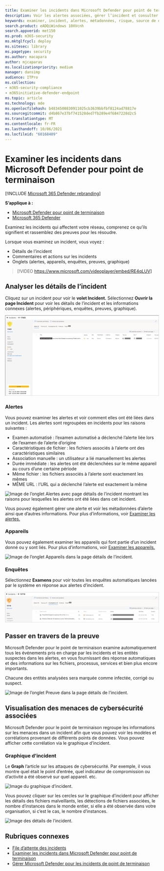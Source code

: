 ```yaml
---
title: Examiner les incidents dans Microsoft Defender pour point de terminaison
description: Voir les alertes associées, gérer l’incident et consulter les métadonnées d’alerte pour vous aider à examiner un incident
keywords: examiner, incident, alertes, métadonnées, risque, source de détection, appareils affectés, modèles, corrélation
search.product: eADQiWindows 10XVcnh
search.appverid: met150
ms.prod: m365-security
ms.mktglfcycl: deploy
ms.sitesec: library
ms.pagetype: security
ms.author: macapara
author: mjcaparas
ms.localizationpriority: medium
manager: dansimp
audience: ITPro
ms.collection:
- m365-security-compliance
- m365initiative-defender-endpoint
ms.topic: article
ms.technology: mde
ms.openlocfilehash: b4834500830911025cb3639bbfbf8124ad78817e
ms.sourcegitcommit: d4b867e37bf741528ded7fb289e4f6847228d2c5
ms.translationtype: MT
ms.contentlocale: fr-FR
ms.lasthandoff: 10/06/2021
ms.locfileid: "60168409"
---
```

# <a name="investigate-incidents-in-microsoft-defender-for-endpoint"></a>Examiner les incidents dans Microsoft Defender pour point de terminaison

[!INCLUDE [Microsoft 365 Defender rebranding](../../includes/microsoft-defender.md)]

**S’applique à :**
- [Microsoft Defender pour point de terminaison](https://go.microsoft.com/fwlink/p/?linkid=2154037)
- [Microsoft 365 Defender](https://go.microsoft.com/fwlink/?linkid=2118804)


Examinez les incidents qui affectent votre réseau, comprenez ce qu’ils signifient et rassemblez des preuves pour les résoudre.

Lorsque vous examinez un incident, vous voyez :

- Détails de l’incident
- Commentaires et actions sur les incidents
- Onglets (alertes, appareils, enquêtes, preuves, graphique)

> [!VIDEO https://www.microsoft.com/videoplayer/embed/RE4qLUV]

## <a name="analyze-incident-details"></a>Analyser les détails de l’incident

Cliquez sur un incident pour voir le **volet Incident.** Sélectionnez **Ouvrir la page Incident** pour voir les détails de l’incident et les informations connexes (alertes, périphériques, enquêtes, preuves, graphique).

![Image des détails de l’incident1.](images/atp-incident-details.png)

### <a name="alerts"></a>Alertes

Vous pouvez examiner les alertes et voir comment elles ont été liées dans un incident. Les alertes sont regroupées en incidents pour les raisons suivantes :

- Examen automatisé : l’examen automatisé a déclenché l’alerte liée lors de l’examen de l’alerte d’origine
- Caractéristiques de fichier : les fichiers associés à l’alerte ont des caractéristiques similaires
- Association manuelle : un utilisateur a lié manuellement les alertes
- Durée immédiate : les alertes ont été déclenchées sur le même appareil au cours d’une certaine période
- Même fichier : les fichiers associés à l’alerte sont exactement les mêmes
- MÊME URL : l’URL qui a déclenché l’alerte est exactement la même

![Image de l’onglet Alertes avec page détails de l’incident montrant les raisons pour lesquelles les alertes ont été liées dans cet incident.](images/atp-incidents-alerts-reason.png)

Vous pouvez également gérer une alerte et voir les métadonnées d’alerte ainsi que d’autres informations. Pour plus d’informations, voir [Examiner les alertes.](investigate-alerts.md)

### <a name="devices"></a>Appareils

Vous pouvez également examiner les appareils qui font partie d’un incident donné ou y sont liés. Pour plus d’informations, voir [Examiner les appareils.](investigate-machines.md)

![Image de l’onglet Appareils dans la page détails de l’incident.](images/atp-incident-device-tab.png)

### <a name="investigations"></a>Enquêtes

Sélectionnez **Examens** pour voir toutes les enquêtes automatiques lancées par le système en réponse aux alertes d’incident.

![Image de l’onglet Enquêtes dans la page détails de l’incident.](images/atp-incident-investigations-tab.png)

## <a name="going-through-the-evidence"></a>Passer en travers de la preuve

Microsoft Defender pour le point de terminaison examine automatiquement tous les événements pris en charge par les incidents et les entités suspectes dans les alertes, en vous fournissant des réponse automatiques et des informations sur les fichiers, processus, services et bien plus encore importants.

Chacune des entités analysées sera marquée comme infectée, corrigé ou suspect.

![Image de l’onglet Preuve dans la page détails de l’incident.](images/atp-incident-evidence-tab.png)

## <a name="visualizing-associated-cybersecurity-threats"></a>Visualisation des menaces de cybersécurité associées

Microsoft Defender pour le point de terminaison regroupe les informations sur les menaces dans un incident afin que vous pouvez voir les modèles et corrélations provenant de différents points de données. Vous pouvez afficher cette corrélation via le graphique d’incident.

### <a name="incident-graph"></a>Graphique d’incident

Le **Graph** l’article sur les attaques de cybersécurité. Par exemple, il vous montre quel était le point d’entrée, quel indicateur de compromission ou d’activité a été observé sur quel appareil. etc.

![Image du graphique d’incident.](images/atp-incident-graph-tab.png)

Vous pouvez cliquer sur les cercles sur le graphique d’incident pour afficher les détails des fichiers malveillants, les détections de fichiers associées, le nombre d’instances dans le monde entier, si elle a été observée dans votre organisation, si c’est le cas, le nombre d’instances.

![Image des détails de l’incident.](images/atp-incident-graph-details.png)

## <a name="related-topics"></a>Rubriques connexes

- [File d’attente des incidents](/microsoft-365/security/defender-endpoint/view-incidents-queue)
- [Examiner les incidents dans Microsoft Defender pour point de terminaison](/microsoft-365/security/defender-endpoint/investigate-incidents)
- [Gérer Microsoft Defender pour les incidents de point de terminaison](/microsoft-365/security/defender-endpoint/manage-incidents)
